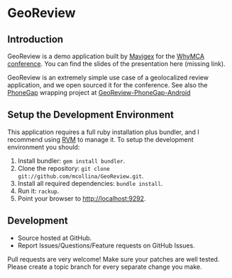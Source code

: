 GeoReview
====================

Introduction
------------

GeoReview is a demo application built by [Mavigex][1] for the [WhyMCA conference][2].
You can find the slides of the presentation here (missing link).

GeoReview is an extremely simple use case of a geolocalized review
application, and we open sourced it for the conference.
See also the [PhoneGap][4] wrapping project at [GeoReview-PhoneGap-Android][5]

[4]: http://www.phonegap.com/home
[5]: https://github.com/mcollina/GeoReview-PhoneGap-Android
[1]: http://www.mavigex.com
[2]: http://www.whymca.org


Setup the Development Environment
---------------------------------

This application requires a full ruby installation plus bundler, and I
recommend using [RVM][3] to manage it. 
To setup the development environment you should:

1. Install bundler: `gem install bundler`.
2. Clone the repository: `git clone git://github.com/mcollina/GeoReview.git`.
3. Install all required dependencies: `bundle install`.
4. Run it: `rackup`.
5. Point your browser to [http://localhost:9292](http://localhost:9292).

[3]: https://rvm.beginrescueend.com/

Development
-----------

* Source hosted at GitHub.
* Report Issues/Questions/Feature requests on GitHub Issues.

Pull requests are very welcome! Make sure your patches are well tested. 
Please create a topic branch for every separate change you make.
